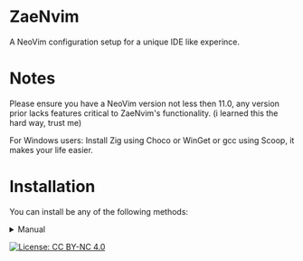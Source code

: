 # ZaeNvim
A NeoVim configuration setup for a unique IDE like experince.

# Notes
Please ensure you have a NeoVim version not less then 11.0, any version prior lacks features critical to ZaeNvim's functionality. (i learned this the hard way, trust me)

For Windows users:
Install Zig using Choco or WinGet or gcc using Scoop, it makes your life easier.

# Installation
You can install be any of the following methods:

<details>
  <summary>Manual</summary>
  1. Backup your current config
    Windows (PowerShell):
    <pre>Rename-Item -Path "$env:LOCALAPPDATA\nvim" -NewName "nvim.bak"</pre>

    Windows (cmd):
    <pre>cd %LOCALAPPDATA%</pre>
    <pre>ren nvim nvim.bak</pre>

    Basically anything else:
    <pre>mv $XDG_CONFIG_HOME/nvim $XDG_CONFIG_HOME/nvim.bak</pre>
</details>

[![License: CC BY-NC 4.0](https://img.shields.io/badge/License-CC%20BY--NC--SA%204.0-lightgrey.svg)](https://creativecommons.org/licenses/by-nc-sa/4.0/)
